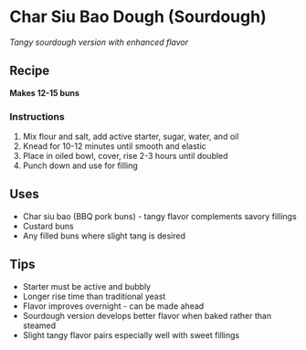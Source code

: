 # Char Siu Bao Dough (Sourdough)

*Tangy sourdough version with enhanced flavor*

## Recipe
**Makes 12-15 buns**

### Instructions
1. Mix flour and salt, add active starter, sugar, water, and oil
2. Knead for 10-12 minutes until smooth and elastic
3. Place in oiled bowl, cover, rise 2-3 hours until doubled
4. Punch down and use for filling

## Uses
- Char siu bao (BBQ pork buns) - tangy flavor complements savory fillings
- Custard buns
- Any filled buns where slight tang is desired

## Tips
- Starter must be active and bubbly
- Longer rise time than traditional yeast
- Flavor improves overnight - can be made ahead
- Sourdough version develops better flavor when baked rather than steamed
- Slight tangy flavor pairs especially well with sweet fillings
